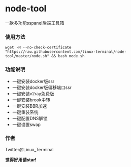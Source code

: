 # node-tool
一款多功能sspanel后端工具箱

### 使用方法
```shell
wget -N --no-check-certificate "https://raw.githubusercontent.com/linux-terminal/node-tool/master/node.sh" && bash node.sh
```

### 功能说明
- 一键安装docker版ssr
- 一键安装docker版偏移端口ssr
- 一键安装v2ray免费版
- 一键安装brook中转
- 一键安装BBR加速
- 一键重装系统
- 一键配置DNS解锁
- 一键设置swap

### 作者
Twitter@Linux_Terminal

**觉得好用请star!**
